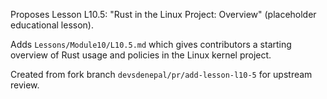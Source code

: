 Proposes Lesson L10.5: "Rust in the Linux Project: Overview" (placeholder educational lesson).

Adds `Lessons/Module10/L10.5.md` which gives contributors a starting overview of Rust usage and policies in the Linux kernel project.

Created from fork branch `devsdenepal/pr/add-lesson-l10-5` for upstream review.
